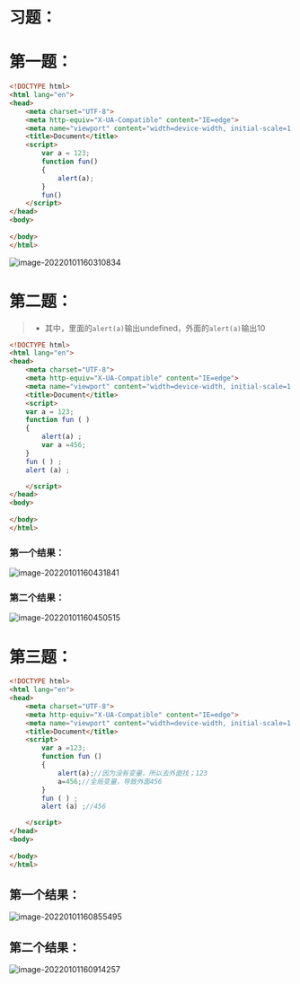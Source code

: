 # 习题：

# 第一题：

```html
<!DOCTYPE html>
<html lang="en">
<head>
    <meta charset="UTF-8">
    <meta http-equiv="X-UA-Compatible" content="IE=edge">
    <meta name="viewport" content="width=device-width, initial-scale=1.0">
    <title>Document</title>
    <script>
        var a = 123;
        function fun()
        {
            alert(a);
        }
        fun()
    </script>
</head>
<body>
    
</body>
</html>
```

![image-20220101160310834](../pic/image-20220101160310834.png)

# 第二题：

> - 其中，里面的`alert(a)`输出undefined，外面的`alert(a)`输出10

```html
<!DOCTYPE html>
<html lang="en">
<head>
    <meta charset="UTF-8">
    <meta http-equiv="X-UA-Compatible" content="IE=edge">
    <meta name="viewport" content="width=device-width, initial-scale=1.0">
    <title>Document</title>
    <script>
    var a = 123;
    function fun ( ) 
    {
        alert(a) ;
        var a =456;
    }
    fun ( ) ;
    alert (a) ;

    </script>
</head>
<body>
    
</body>
</html>
```

### 第一个结果：

![image-20220101160431841](../pic/image-20220101160431841.png)

### 第二个结果：

![image-20220101160450515](../pic/image-20220101160450515.png)

# 第三题：

```html
<!DOCTYPE html>
<html lang="en">
<head>
    <meta charset="UTF-8">
    <meta http-equiv="X-UA-Compatible" content="IE=edge">
    <meta name="viewport" content="width=device-width, initial-scale=1.0">
    <title>Document</title>
    <script>
        var a =123;
        function fun () 
        {
            alert(a);//因为没有变量，所以去外面找；123
            a=456;//全局变量，导致外面456
        }
        fun ( ) ;
        alert (a) ;//456

    </script>
</head>
<body>
    
</body>
</html>
```

## 第一个结果：

![image-20220101160855495](../pic/image-20220101160855495.png)

## 第二个结果：

![image-20220101160914257](../pic/image-20220101160914257.png)

# 



